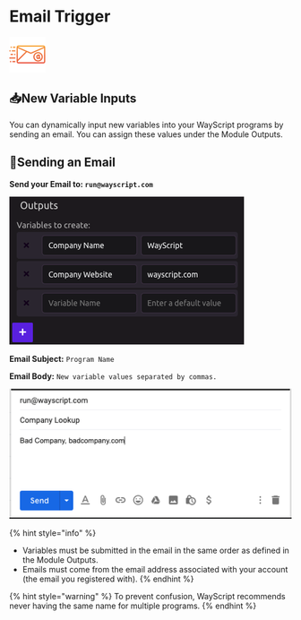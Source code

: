 # Email Trigger

![Run your program by sending an email.](../../.gitbook/assets/email.png)

## 📥New Variable Inputs

You can dynamically input new variables into your WayScript programs by sending an email. You can assign these values under the Module Outputs.

## 📧Sending an Email

**Send your Email to: `run@wayscript.com`**

![](../../.gitbook/assets/screen-shot-2019-07-15-at-4.26.31-pm.png)

**Email Subject:** `Program Name`

**Email Body:** `New variable values separated by commas.`

![](../../.gitbook/assets/email%20%282%29.png)

{% hint style="info" %}
* Variables must be submitted in the email in the same order as defined in the Module Outputs.
* Emails must come from the email address associated with your account \(the email you registered with\).
{% endhint %}

{% hint style="warning" %}
To prevent confusion, WayScript recommends never having the same name for multiple programs. 
{% endhint %}

